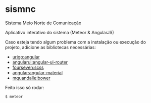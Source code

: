 # sismnc
Sistema Meio Norte de Comunicação

Aplicativo interativo do sistema (Meteor & AngularJS)

Caso esteja tendo algum problema com a instalação ou execução do projeto, adicione as bibliotecas necessárias:

- [urigo:angular](https://github.com/Urigo/angular-meteor)
- [angularui:angular-ui-router](https://github.com/angular-ui/ui-router)
- [fourseven:scss](https://github.com/fourseven/meteor-scss)
- [angular:angular-material](https://github.com/angular/material)
- [mquandalle:bower](https://github.com/mquandalle/meteor-bower)

Feito isso só rodar:

    $ meteor
